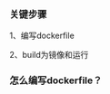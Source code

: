 

### 关键步骤

1、编写dockerfile

2、build为镜像和运行

### 怎么编写dockerfile？









































